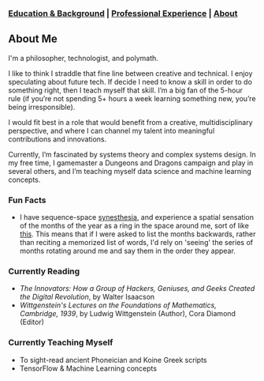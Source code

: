 ###  [Education & Background](https://caingraham.github.io/background)  |  [Professional Experience](https://caingraham.github.io/professional_experience)  |  [About](https://caingraham.github.io/)

## About Me

I'm a philosopher, technologist, and polymath.

I like to think I straddle that fine line between creative and technical. I enjoy speculating about future tech. If decide I need to know a skill in order to do something right, then I teach myself that skill. I’m a big fan of the 5-hour rule (if you’re not spending 5+ hours a week learning something new, you’re being irresponsible).

I would fit best in a role that would benefit from a creative, multidisciplinary perspective, and where I can channel my talent into meaningful contributions and innovations.

Currently, I’m fascinated by systems theory and complex systems design. In my free time, I gamemaster a Dungeons and Dragons campaign and play in several others, and I’m teaching myself data science and machine learning concepts.

### Fun Facts

- I have sequence-space [synesthesia](https://en.wikipedia.org/wiki/Synesthesia), and experience a spatial sensation of the months of the year as a ring in the space around me, sort of like [this](http://blogs.discovermagazine.com/discoblog/files/2010/04/synaesthesia.jpg). This means that if I were asked to list the months backwards, rather than reciting a memorized list of words, I'd rely on 'seeing' the series of months rotating around me and say them in the order they appear.

### Currently Reading

- *The Innovators: How a Group of Hackers, Geniuses, and Geeks Created the Digital Revolution*, by Walter Isaacson
- *Wittgenstein's Lectures on the Foundations of Mathematics, Cambridge, 1939*, by Ludwig Wittgenstein (Author), Cora Diamond (Editor)

### Currently Teaching Myself

- To sight-read ancient Phoneician and Koine Greek scripts
- TensorFlow & Machine Learning concepts
